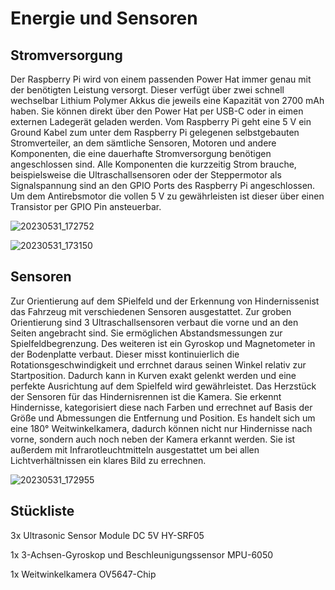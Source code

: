 # Energie und Sensoren

## Stromversorgung 

Der Raspberry Pi wird von einem passenden Power Hat immer genau mit der benötigten Leistung versorgt. Dieser verfügt über zwei schnell wechselbar Lithium Polymer Akkus die jeweils eine Kapazität von 2700 mAh haben. Sie können direkt über den Power Hat per USB-C oder in eimen externen Ladegerät geladen werden. Vom Raspberry Pi geht eine 5 V ein Ground Kabel zum unter dem Raspberry Pi gelegenen selbstgebauten Stromverteiler, an dem sämtliche Sensoren, Motoren und andere Komponenten, die eine dauerhafte Stromversorgung benötigen angeschlossen sind. Alle Komponenten die kurzzeitig Strom brauche, beispielsweise die Ultraschallsensoren oder der Steppermotor als Signalspannung sind an den GPIO Ports des Raspberry Pi angeschlossen. Um dem Antirebsmotor die vollen 5 V zu gewährleisten ist dieser über einen Transistor per GPIO Pin ansteuerbar.

![20230531_172752](https://github.com/LukasWombacher/Artemis-Alpha/assets/109914834/7eba4f6c-f6c4-4332-810f-52ad2a33c72a)

![20230531_173150](https://github.com/LukasWombacher/Artemis-Alpha/assets/109914834/e39160cf-e765-4625-adf2-5f872f94e706)

## Sensoren

Zur Orientierung auf dem SPielfeld und der Erkennung von Hindernissenist das Fahrzeug mit verschiedenen Sensoren ausgestattet.
Zur groben Orientierung sind 3 Ultraschallsensoren verbaut die vorne und an den Seiten angebracht sind. Sie ermöglichen Abstandsmessungen zur Spielfeldbegrenzung.
Des weiteren ist ein Gyroskop und Magnetometer in der Bodenplatte verbaut. Dieser misst kontinuierlich die Rotationsgeschwindigkeit und errchnet daraus seinen Winkel relativ zur Startposition. Dadurch kann in Kurven exakt gelenkt werden und eine perfekte Ausrichtung auf dem Spielfeld wird gewährleistet.
Das Herzstück der Sensoren für das Hindernisrennen ist die Kamera. Sie erkennt Hindernisse, kategorisiert diese nach Farben und errechnet auf Basis der Größe und Abmessungen die Entfernung und Position. Es handelt sich um eine 180° Weitwinkelkamera, dadurch können nicht nur Hindernisse nach vorne, sondern auch noch neben der Kamera erkannt werden. Sie ist außerdem mit Infrarotleuchtmitteln ausgestattet um bei allen Lichtverhältnissen ein klares Bild zu errechnen.

![20230531_172955](https://github.com/LukasWombacher/Artemis-Alpha/assets/109914834/91277caa-cfe3-4a29-a809-8140bc1d091a)

## Stückliste

3x Ultrasonic Sensor Module DC 5V HY-SRF05

1x 3-Achsen-Gyroskop und Beschleunigungssensor MPU-6050

1x Weitwinkelkamera OV5647-Chip
